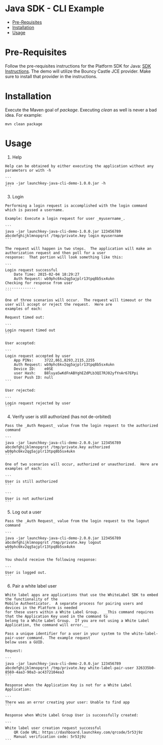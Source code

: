 # Java SDK - CLI Example


  * [Pre-Requisites](#prerequisites)
  * [Installation](#installation)
  * [Usage](#usage)

# <a name="prerequisites"></a>Pre-Requisites

Follow the pre-requisites instructions for the Platform SDK for Java: [SDK Instructions](../../sdk/README.md#prerequisites).
The demo will utilize the Bouncy Castle JCE provider.  Make sure to install that provider in the instructions.

# <a name="installation"></a>Installation

Execute the Maven goal of _package_. Executing _clean_ as well is never a bad idea.  For example:

```
mvn clean package
```

#  <a name="usage"></a>Usage

  1. Help
  
    Help can be obtained by either executing the application without any parameters or with -h
    
    ```
    java -jar launchkey-java-cli-demo-1.0.0.jar -h
    ```

  3. Login
  
    Performing a login request is accomplished with the login command which is passed a username.
     
    Example: Execute a login request for user _myusername_.
     
    ```
    java -jar launchkey-java-cli-demo-1.0.0.jar 123456789 abcdefghijklmnopqrst /tmp/private.key login myusername
    ```
    
    The request will happen in two steps.  The application will make an authorization request and then poll for a user
    response:  That portion will look something like this:

    ```
    Login request successful
        Date Time: 2015-02-04 18:29:27
        Auth Request: wb9phc6kv2qg5ajplr13tpq8b5sx4ukn
    Checking for response from user
    ..............
    ```
    
    One of three scenarios will occur.  The request will timeout or the user will accept or reject the request.  Here are
    examples of each:

    Request timed out:
    
    ```
    Login request timed out
    ```

    User accepted:

    ```
    Login request accepted by user
        App PINs:     3722,861,8293,2115,2255
        Auth Request: wb9phc6kv2qg5ajplr13tpq8b5sx4ukn
        Device ID:    e0SE
        user Hash:    B8luyaSwKdFnABYghEZdPLb3QI7RJ02yfYnAr67EPpi
        User Push ID: null
    ```

    User rejected:

    ```
    Login request rejected by user
    ```

  4. Verify user is still authorized (has not de-orbited)

    Pass the _Auth Request_ value from the login request to the authorized command

    ```
    java -jar launchkey-java-cli-demo-2.0.0.jar 123456789 abcdefghijklmnopqrst /tmp/private.key authorized wb9phc6kv2qg5ajplr13tpq8b5sx4ukn
    ```
    
    One of two scenarios will occur, authorized or unauthorized.  Here are examples of each:
    
    ```
    User is still authorized
    ```
    
    ```
    User is not authorized
    ```

  5. Log out a user
  
    Pass the _Auth Request_ value from the login request to the logout command
    
    ```
    java -jar launchkey-java-cli-demo-2.0.0.jar 123456789 abcdefghijklmnopqrst /tmp/private.key logout wb9phc6kv2qg5ajplr13tpq8b5sx4ukn
    ```
    
    You should receive the following response:
    
    ```
    User is logged out.
    ```
    
  6. Pair a white label user
  
    White label apps are applications that use the WhiteLabel SDK to embed the functionality of the
    Mobile Authenticator.  A separate process for pairing users and devices in the Platform is needed
    for these users within a White Label Group.  __This command requires that the Application Key used in the command to
    belong to a White Label Group.  If you are not using a White Label Application, the command will error.__
    
    Pass a unique identifier for a user in your system to the white-label-pair-user command.  The example request
    below uses a GUID.
    
    Request:
    
    ```
    java -jar launchkey-java-cli-demo-2.0.0.jar 123456789 abcdefghijklmnopqrst /tmp/private.key white-label-pair-user 326335b0-8569-4aa3-90a3-ac4372104ea3
    ```

    Response when the Application Key is not for a White Label Application:
    
    ```
    There was an error creating your user: Unable to find app
    ```
    
    Response when White Label Group User is successfully created:
    
    ```
    White label user creation request successful
        QR Code URL: https://dashboard.launchkey.com/qrcode/5r53j9z
        Manual verification code: 5r53j9z
    ```
     